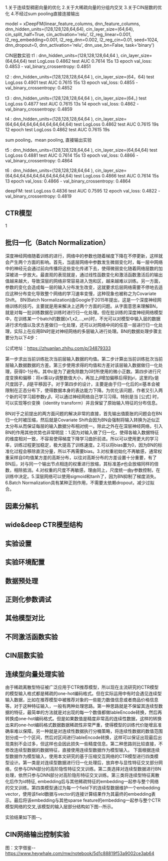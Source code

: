1.关于连续型稠密向量的优化
2.关于大稀疏向量的分组内交叉
3.关于CIN层数的优化
4.不经过sum pooling直接连接输出



model = xDeepFM(linear_feature_columns, dnn_feature_columns, dnn_hidden_units=(128,128,128,64,64), cin_layer_size=(64,64), cin_split_half=True, cin_activation='relu', l2_reg_linear=0.001, l2_reg_embedding=0.001, l2_reg_dnn=0.002, l2_reg_cin=0.01, seed=1024, dnn_dropout=0, dnn_activation='relu', dnn_use_bn=False, task='binary')

CIN层数实验
t1 : dnn_hidden_units=(128,128,128,64,64 ), cin_layer_size=(64,64,64)                         test LogLoss 0.4862 test AUC 0.7614 15s 13 epoch val_loss: 0.4853 - val_binary_crossentropy: 0.4851

t2 : dnn_hidden_units=(128,128,128,64,64 ), cin_layer_size=(64，64)                           test LogLoss 0.4901 test AUC 0.7615 15s 13 epoch val_loss: 0.4855 - val_binary_crossentropy: 0.4852

t3 : dnn_hidden_units=(128,128,128,64,64 ), cin_layer_size=(64，)                             test LogLoss 0.4877 test AUC 0.7615 13s    14 epoch val_loss: 0.4862 - val_binary_crossentropy: 0.4859

t4 : dnn_hidden_units=(128,128,128,64,64 ), cin_layer_size=(64,64,64,64,64,64,64,64,64,64)   test LogLoss 0.4862 test AUC 0.7615 19s  12 epoch test LogLoss 0.4862 test AUC 0.7615 19s

sum pooling，mean pooling, 直接输出实验

t5 : dnn_hidden_units=(128,128,128,64,64 ), cin_layer_size=(64,64,64)                         test LogLoss 0.4881 test AUC 0.7614 15s 13 epoch val_loss: 0.4866 - val_binary_crossentropy: 0.4864

t6 : dnn_hidden_units=(128,128,128,64,64 ), cin_layer_size=(64,64,64,64,64,64,64,64,64,64)    test LogLoss 0.4866 test AUC 0.7614 15s 13 epoch val_loss: 0.4866 - val_binary_crossentropy: 0.4864


deepFM:  test LogLoss 0.4836 test AUC 0.7595 12 epoch val_loss: 0.4822 - val_binary_crossentropy: 0.4819

## CTR模型

1
## 批归一化（Batch Normalization）

深度神经网络随着训练的进行，网络中的参数也随着梯度下降在不停更新，这样就会产生两个方面的影响。首先，当底层网络中参数发生微弱变化时，每一层中网络中的神经元会通过前向传播将这些变化传递下去，使得微弱变化随着网络层数的加深被进一步放大。最直观的表现就是，通过线性函数变化和激活函数激活后的输出值越来越大，导致深层的网络非常容易进入饱和区，越来越难以训练。另一方面，参数的变化会造成每一层的输入分布发生改变，这就要求后层网络需要不停地去适应这种分布变化导致整个网络的学习速率变慢，这种现象也被称之为Covariate Shift。
BN(Batch Normalization)由Google于2015年提出，这是一个深度神经网络训练的技巧，主要就是用来解决上述两个方面的问题。从字面意思来理解BN，就是对每一批训练数据在训练时进行归一化处理。但在批训练的深度神经网络模型中，在训练某一个batch的数据{x1,x2,...,xn}时，不光可以对模型中输入层的数据进行求均值以及求方差做归一化处理，还可以对网络中间的任意一层进行归一化处理，实际上在应用BN时是对神经网络的多层输入进行处理。BN的数据处理步骤主要分为以下4步：

公式地址：https://zhuanlan.zhihu.com/p/34879333

第一步求出当前训练批次当前层输入数据的均值。第二步计算出当前训练批次当前层输入数据数据的方差。第三步使用求得的均值和方差对该层输入数据做归一化处理，获得0-1分布。其中𝜀是为了避免除数为0时所使用的微小正数。第四步进行尺度变换和偏移：将𝑥𝑖乘以𝛾调整数值大小，再加上𝛽增加偏移后得到𝑦𝑖，这里的𝛾是尺度因子，𝛽是平移因子。对于第四步的设计，主要是由于归一化后的𝑥𝑖基本会被限制在正态分布下，使得数据本身的表达能力下降。为优化该问题，作者又引入两个新的可学习超参数𝛾,𝛽，可以通过神经网络自己学习习得。特别是当 [公式] 时，可以实现等价变换（identity transform）并且保留了原始输入特征的分布信息。

BN对于之前提出的两方面问题的解决非常的直接，首先输出值膨胀的问题会在BN归一化时被压缩，然后就是Covariate Shift会因为BN会强制将输入转换为近似正太分布从而保证每层的输入数据分布相对统一。除此之外在在深层神经网络，引入BN的作用其他优势也非常明显：1.因为对输入做了归一化，使得各输入数据特征的维度相对一致，不容易使得梯度下降学习曲折前进。所以可以使用更大的学习率，训练过程更加稳定，极大提高了训练速度。2.可以将bias置为0，因为BN的标准化过程会移除直流分量，所以不再需要bias。3.对权重初始化不再敏感，通常权重采样自0均值某方差的高斯分布，以往对高斯分布的方差设置十分重要，有了BN后，对与同一个输出节点相连的权重进行放缩，其标准差𝜎也会放缩同样的倍数，相除抵消。4.对权重的尺度不再敏感，理由同上，尺度统一由𝛾参数控制，在训练中决定。5.深层网络可以使用sigmoid和tanh了，因为BN抑制了梯度消失。6.Batch Normalization具有某种正则作用，不需要太依赖dropout，减少过拟合。

## 因素分解机

## wide&deep CTR模型结构
## 实验设置

## 实验环境配置

## 数据预处理

## 正则化参数调试

## 其他模型对比

## 不同激活函数实验

## CIN层数实验

## 连续型向量处理实验

由于稀疏离散型特征被广泛应用于CTR推荐模型，所以现在主流研究的CTR模型的模型输入格式都是稀疏的one-hot编码格式。但在实际运用中有时会遇见连续型输入数据，比如在推荐模型中被推荐对象的一些能力数值信息或者商品价格信息等。对于这种特征输入，一般有两种处理思路。第一种思路就是不保留其连续型数据的特征，最简单的方法就是对出现的每一个数值都做lableEncode转换，然后再转换成one-hot编码格式。但是如果数值是精度非常高的连续性数据，这样的转换出来的one-hot编码格式数据数据稀疏性非常严重，使得模型的训练代价陡增且准确率难以保障。另一种就是对连续性数据执行分桶策略，将连续性数据的数值范围划分成一个个区间，然后对区间进行lableEncode转换，这样可以保证出现最后出现类别不会过多，但这样也会因此损失一些精度信息。第二种思路则比较直接，不修改连续型数据的数据特征，直接使用连续型数据作为模型输入。
下面根据连续型数据作为模型输入，使用本文研究的基于压缩交互网络的CTR模型进行四类模型设计。第一类是对连续型数据进行归一化处理后，放弃参与显性特征交叉部分网络，仅参与DNN部分的高阶隐性特征交叉训练。第二类选择对连续型数据进行BN处理，依然只参与DNN部分对高阶隐形特征交叉训练。第三类将连续型特征离散化后作为id特征, embedding后与其他稀疏特征的embedding一起参与整个网络的交叉训练。第四类模型通过为每一个field下的连续型数据维护一个embedding vector，使用该field数据与vector的连接计算结果作为其最终的embedding表示。最后将该embedding与其他sparse feature的embedding一起参与整个CTR模型网络的交叉,该模型的输入层部分结构如下图--所示。

实验结果如下图--。

## CIN网络输出控制实验

图：文字借鉴--https://www.heywhale.com/mw/notebook/5d1c88819f53a9002ce3ab64